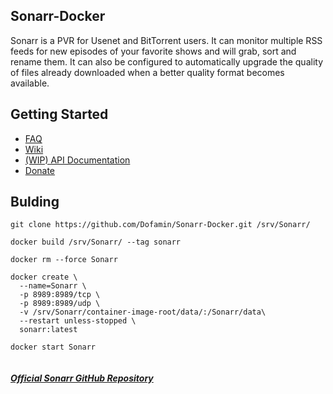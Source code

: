 ## Sonarr-Docker



Sonarr is a PVR for Usenet and BitTorrent users. It can monitor multiple RSS feeds for new episodes of your favorite shows and will grab, sort and rename them. It can also be configured to automatically upgrade the quality of files already downloaded when a better quality format becomes available.

## Getting Started



* [FAQ](https://wiki.servarr.com/Sonarr_FAQ)
* [Wiki](https://wiki.servarr.com/Sonarr)
* [(WIP) API Documentation](https://github.com/Sonarr/Sonarr/wiki/API)
* [Donate](https://sonarr.tv/donate)

## Bulding

```shell
git clone https://github.com/Dofamin/Sonarr-Docker.git /srv/Sonarr/

docker build /srv/Sonarr/ --tag sonarr 

docker rm --force Sonarr

docker create \
  --name=Sonarr \
  -p 8989:8989/tcp \
  -p 8989:8989/udp \
  -v /srv/Sonarr/container-image-root/data/:/Sonarr/data\
  --restart unless-stopped \
  sonarr:latest

docker start Sonarr


```

##### [Official Sonarr GitHub Repository](https://github.com/Sonarr/Sonarr)
